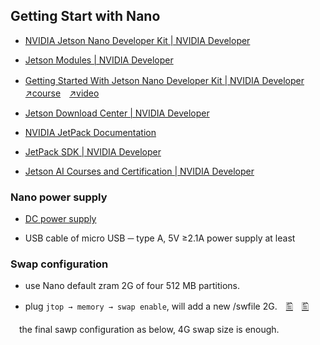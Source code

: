 ## Getting Start with Nano

- [NVIDIA Jetson Nano Developer Kit | NVIDIA Developer](https://developer.nvidia.com/embedded/jetson-nano-developer-kit)

- [Jetson Modules | NVIDIA Developer](https://developer.nvidia.com/embedded/jetson-modules)

- [Getting Started With Jetson Nano Developer Kit | NVIDIA Developer](https://developer.nvidia.com/embedded/learn/get-started-jetson-nano-devkit)　[↗course](https://courses.nvidia.com/courses/course-v1:DLI+S-RX-02+V2/)　[↗video](https://www.youtube.com/watch?v=uvU8AXY1170&t=711s)

- [Jetson Download Center | NVIDIA Developer](https://developer.nvidia.com/embedded/downloads#?search=Jetson%20Nano%20Developer%20Kit%20User%20Guide)

- [NVIDIA JetPack Documentation](https://docs.nvidia.com/jetson/jetpack/index.html)

- [JetPack SDK | NVIDIA Developer](https://developer.nvidia.com/embedded/jetpack#install)

- [Jetson AI Courses and Certification | NVIDIA Developer](https://developer.nvidia.com/embedded/learn/jetson-ai-certification-programs#course_outline)


### Nano power supply

- [DC power supply](.\assets\DC%20power%20supply.jpg)

- USB cable of micro USB ─ type A, 5V ≥2.1A power supply at least

### Swap configuration

- use Nano default zram 2G of four 512 MB partitions.

- plug `jtop → memory → swap enable`, will add a new /swfile 2G.　[🖺](.\assets\jtop%20→%204MEM%20→%20Swap.png)　[🖺](.\assets\swap%20size%204G.png)

&emsp;the final sawp configuration as below, 4G swap size is enough.